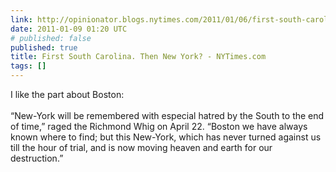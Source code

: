 ```yaml
---
link: http://opinionator.blogs.nytimes.com/2011/01/06/first-south-carolina-then-new-york/
date: 2011-01-09 01:20 UTC
# published: false
published: true
title: First South Carolina. Then New York? - NYTimes.com
tags: []
---
```


I like the part about Boston:<br><br>“New-York will be remembered with especial hatred by the South to the end of time,” raged the Richmond Whig on April 22. “Boston we have always known where to find; but this New-York, which has never turned against us till the hour of trial, and is now moving heaven and earth for our destruction.”
